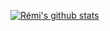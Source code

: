 [![Rémi's github stats](https://github-readme-stats.vercel.app/api?username=durierem)](https://github.com/anuraghazra/github-readme-stats)
